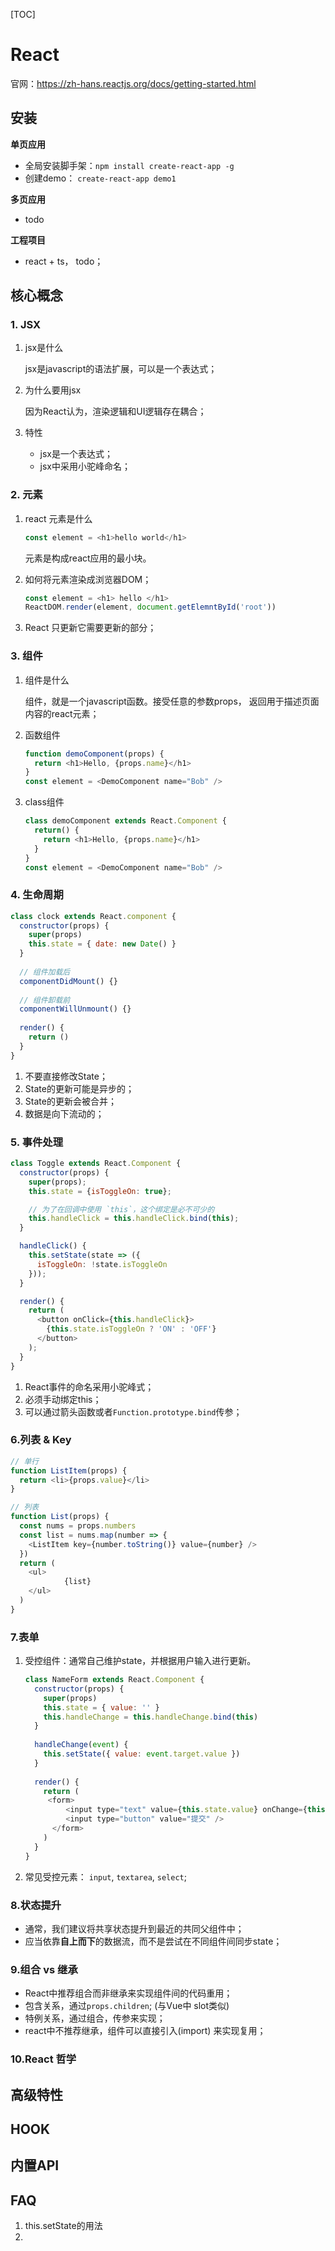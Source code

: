 [TOC]

# React

官网：https://zh-hans.reactjs.org/docs/getting-started.html

## 安装

**单页应用**

- 全局安装脚手架：`npm install create-react-app -g`
- 创建demo： `create-react-app demo1`

**多页应用**

- todo

**工程项目**

- react + ts， todo；

## 核心概念

### 1. JSX

1. jsx是什么

   jsx是javascript的语法扩展，可以是一个表达式；

2. 为什么要用jsx

   因为React认为，渲染逻辑和UI逻辑存在耦合；

3. 特性

   - jsx是一个表达式；
   - jsx中采用小驼峰命名；

### 2. 元素

1. react 元素是什么

   ```javascript
   const element = <h1>hello world</h1>
   ```

   元素是构成react应用的最小块。

   

2. 如何将元素渲染成浏览器DOM；

   ```javascript
   const element = <h1> hello </h1>
   ReactDOM.render(element, document.getElemntById('root'))
   ```

3. React 只更新它需要更新的部分；

### 3. 组件

1. 组件是什么

   组件，就是一个javascript函数。接受任意的参数props， 返回用于描述页面内容的react元素；

2. 函数组件

   ```javascript
   function demoComponent(props) {
     return <h1>Hello, {props.name}</h1>
   }
   const element = <DemoComponent name="Bob" />
   ```

3. class组件

   ```javascript
   class demoComponent extends React.Component {
     return() {
       return <h1>Hello, {props.name}</h1>
     }
   }
   const element = <DemoComponent name="Bob" />
   ```


### 4. 生命周期

```javascript
class clock extends React.component {
  constructor(props) {
    super(props)
    this.state = { date: new Date() }
  }
  
  // 组件加载后
  componentDidMount() {}
  
  // 组件卸载前
  componentWillUnmount() {}
  
  render() {
    return ()
  } 
}
```

1. 不要直接修改State；
2. State的更新可能是异步的；
3. State的更新会被合并；
4. 数据是向下流动的；

### 5. 事件处理

```javascript
class Toggle extends React.Component {
  constructor(props) {
    super(props);
    this.state = {isToggleOn: true};

    // 为了在回调中使用 `this`，这个绑定是必不可少的
    this.handleClick = this.handleClick.bind(this);
  }

  handleClick() {
    this.setState(state => ({
      isToggleOn: !state.isToggleOn
    }));
  }

  render() {
    return (
      <button onClick={this.handleClick}>
        {this.state.isToggleOn ? 'ON' : 'OFF'}
      </button>
    );
  }
}
```

1. React事件的命名采用小驼峰式；
2. 必须手动绑定this；
3. 可以通过箭头函数或者`Function.prototype.bind`传参；

### 6.列表 & Key

```javascript
// 单行
function ListItem(props) {
  return <li>{props.value}</li>
}

// 列表
function List(props) {
  const nums = props.numbers
  const list = nums.map(number => {
    <ListItem key={number.toString()} value={number} />
  })
  return (
    <ul>
			{list}
    </ul>
  )
}
```

### 7.表单

1. 受控组件：通常自己维护state，并根据用户输入进行更新。

   ```javascript
   class NameForm extends React.Component {
     constructor(props) {
       super(props)
       this.state = { value: '' }
       this.handleChange = this.handleChange.bind(this)
     }
     
     handleChange(event) {
       this.setState({ value: event.target.value })
     }
     
     render() {
       return (
       	<form>
         	<input type="text" value={this.state.value} onChange={this.handleChange} />
         	<input type="button" value="提交" />
         </form>
       )
     }
   }
   ```

2. 常见受控元素： `input`, `textarea`, `select`;

### 8.状态提升

- 通常，我们建议将共享状态提升到最近的共同父组件中；
- 应当依靠**自上而下**的数据流，而不是尝试在不同组件间同步state；

### 9.组合 vs 继承

- React中推荐组合而非继承来实现组件间的代码重用；
- 包含关系，通过`props.children`; (与Vue中 slot类似)
- 特例关系，通过组合，传参来实现；
- react中不推荐继承，组件可以直接引入(import) 来实现复用；

### 10.React 哲学



## 高级特性





## HOOK

## 内置API

## FAQ

1. this.setState的用法
2. 